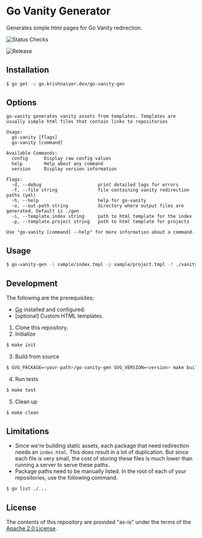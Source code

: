 # Go Vanity Generator

Generates simple html pages for Go Vanity redirection.

![Status Checks](https://github.com/krishnaiyer/go-vanity-gen/workflows/buildandtest/badge.svg)

![Release](https://github.com/KrishnaIyer/go-vanity-gen/workflows/release/badge.svg)

## Installation

```bash
$ go get -u go.krishnaiyer.dev/go-vanity-gen
```

## Options
```
go-vanity generates vanity assets from templates. Templates are usually simple html files that contain links to repositories

Usage:
  go-vanity [flags]
  go-vanity [command]

Available Commands:
  config      Display raw config values
  help        Help about any command
  version     Display version information

Flags:
  -d, --debug                     print detailed logs for errors
  -f, --file string               file containing vanity redirection paths (yml)
  -h, --help                      help for go-vanity
  -o, --out-path string           directory where output files are generated. Default is ./gen
  -i, --template.index string     path to html template for the index
  -p, --template.project string   path to html template for projects

Use "go-vanity [command] --help" for more information about a command.
```

## Usage

```bash
$ go-vanity-gen -i sample/index.tmpl -p sample/project.tmpl -f ./vanity.yml
```

## Development

The following are the prerequisites;
* [Go](https://golang.org/) installed and configured.
* [optional] Custom HTML templates.

1. Clone this repository.
2. Initialize
```bash
$ make init
```
3. Build from source
```bash
$ GVG_PACKAGE=<your-path>/go-vanity-gen GVG_VERSION=<version> make build.local
```
4. Run tests
```bash
$ make test
```
5. Clean up
```bash
$ make clean
```

## Limitations

* Since we're building static assets, each package that need redirection needs an `index.html`. This does result in a lot of duplication. But since each file is very small, the cost of storing these files is much lower than running a server to serve these paths.
* Package paths need to be manually listed. In the root of each of your repositories, use the following command.
```bash
$ go list ./...
```

## License

The contents of this repository are provided "as-is" under the terms of the [Apache 2.0 License](./LICENSE).
